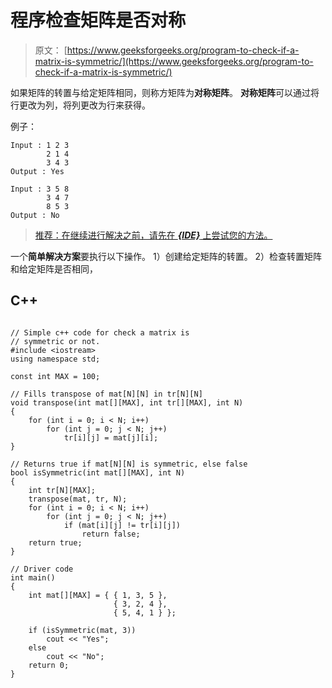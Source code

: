 # 程序检查矩阵是否对称

> 原文： [https://www.geeksforgeeks.org/program-to-check-if-a-matrix-is-symmetric/](https://www.geeksforgeeks.org/program-to-check-if-a-matrix-is-symmetric/)

如果矩阵的转置与给定矩阵相同，则称方矩阵为**对称矩阵**。 **对称矩阵**可以通过将行更改为列，将列更改为行来获得。

例子：

```
Input : 1 2 3
        2 1 4
        3 4 3
Output : Yes

Input : 3 5 8
        3 4 7
        8 5 3
Output : No

```

> [推荐：在继续进行解决之前，请先在 ***{IDE}*** 上尝试您的方法。](https://ide.geeksforgeeks.org/)

一个**简单解决方案**要执行以下操作。
1）创建给定矩阵的转置。
2）检查转置矩阵和给定矩阵是否相同，

## C++ 

```

// Simple c++ code for check a matrix is 
// symmetric or not. 
#include <iostream> 
using namespace std; 

const int MAX = 100; 

// Fills transpose of mat[N][N] in tr[N][N] 
void transpose(int mat[][MAX], int tr[][MAX], int N) 
{ 
    for (int i = 0; i < N; i++) 
        for (int j = 0; j < N; j++) 
            tr[i][j] = mat[j][i]; 
} 

// Returns true if mat[N][N] is symmetric, else false 
bool isSymmetric(int mat[][MAX], int N) 
{ 
    int tr[N][MAX]; 
    transpose(mat, tr, N); 
    for (int i = 0; i < N; i++) 
        for (int j = 0; j < N; j++) 
            if (mat[i][j] != tr[i][j]) 
                return false; 
    return true; 
} 

// Driver code 
int main() 
{ 
    int mat[][MAX] = { { 1, 3, 5 }, 
                       { 3, 2, 4 }, 
                       { 5, 4, 1 } }; 

    if (isSymmetric(mat, 3)) 
        cout << "Yes"; 
    else
        cout << "No"; 
    return 0; 
} 

```